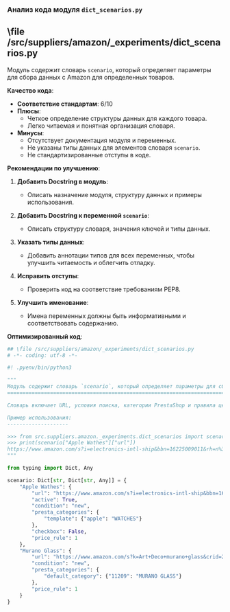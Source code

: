 ### **Анализ кода модуля `dict_scenarios.py`**

## \file /src/suppliers/amazon/_experiments/dict_scenarios.py

Модуль содержит словарь `scenario`, который определяет параметры для сбора данных с Amazon для определенных товаров.

**Качество кода**:
- **Соответствие стандартам**: 6/10
- **Плюсы**:
  - Четкое определение структуры данных для каждого товара.
  - Легко читаемая и понятная организация словаря.
- **Минусы**:
  - Отсутствует документация модуля и переменных.
  - Не указаны типы данных для элементов словаря `scenario`.
  - Не стандартизированные отступы в коде.

**Рекомендации по улучшению**:

1. **Добавить Docstring в модуль**:
   - Описать назначение модуля, структуру данных и примеры использования.

2. **Добавить Docstring к переменной `scenario`**:
   - Описать структуру словаря, значения ключей и типы данных.

3. **Указать типы данных**:
   - Добавить аннотации типов для всех переменных, чтобы улучшить читаемость и облегчить отладку.

4. **Исправить отступы**:
   - Проверить код на соответствие требованиям PEP8.

5. **Улучшить именование**:
   - Имена переменных должны быть информативными и соответствовать содержанию.

**Оптимизированный код**:

```python
## \file /src/suppliers/amazon/_experiments/dict_scenarios.py
# -*- coding: utf-8 -*-

#! .pyenv/bin/python3

"""
Модуль содержит словарь `scenario`, который определяет параметры для сбора данных с Amazon для определенных товаров.
========================================================================================================================

Словарь включает URL, условия поиска, категории PrestaShop и правила ценообразования для каждого товара.

Пример использования:
--------------------

>>> from src.suppliers.amazon._experiments.dict_scenarios import scenario
>>> print(scenario["Apple Wathes"]["url"])
https://www.amazon.com/s?i=electronics-intl-ship&bbn=16225009011&rh=n%3A2811119011%2Cn%3A2407755011%2Cn%3A7939902011%2Cp_n_is_free_shipping%3A10236242011%2Cp_89%3AApple&dc&ds=v1%3AyDxGiVC9lCk%2BzGvhkah6ZCjaellz7FcqKtRIfFA3o2A&qid=1671818889&rnid=2407755011&ref=sr_nr_n_2
"""

from typing import Dict, Any

scenario: Dict[str, Dict[str, Any]] = {
    "Apple Wathes": {
        "url": "https://www.amazon.com/s?i=electronics-intl-ship&bbn=16225009011&rh=n%3A2811119011%2Cn%3A2407755011%2Cn%3A7939902011%2Cp_n_is_free_shipping%3A10236242011%2Cp_89%3AApple&dc&ds=v1%3AyDxGiVC9lCk%2BzGvhkah6ZCjaellz7FcqKtRIfFA3o2A&qid=1671818889&rnid=2407755011&ref=sr_nr_n_2",
        "active": True,
        "condition": "new",
        "presta_categories": {
            "template": {"apple": "WATCHES"}
        },
        "checkbox": False,
        "price_rule": 1
    },
    "Murano Glass": {
        "url": "https://www.amazon.com/s?k=Art+Deco+murano+glass&crid=24Q0ZZYVNOQMP&sprefix=art+deco+murano+glass%2Caps%2C230&ref=nb_sb_noss",
        "condition": "new",
        "presta_categories": {
            "default_category": {"11209": "MURANO GLASS"}
        },
        "price_rule": 1
    }
}